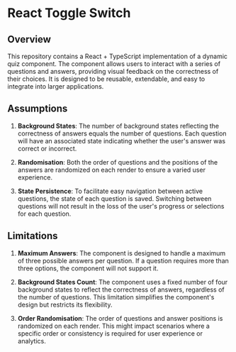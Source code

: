 # React Toggle Switch

## Overview

This repository contains a React + TypeScript implementation of a dynamic quiz component. The component allows users to interact with a series of questions and answers, providing visual feedback on the correctness of their choices. It is designed to be reusable, extendable, and easy to integrate into larger applications.

## Assumptions

1. **Background States**: The number of background states reflecting the correctness of answers equals the number of questions. Each question will have an associated state indicating whether the user's answer was correct or incorrect.

2. **Randomisation**: Both the order of questions and the positions of the answers are randomized on each render to ensure a varied user experience.

3. **State Persistence**: To facilitate easy navigation between active questions, the state of each question is saved. Switching between questions will not result in the loss of the user's progress or selections for each question.

## Limitations

1. **Maximum Answers**: The component is designed to handle a maximum of three possible answers per question. If a question requires more than three options, the component will not support it.

2. **Background States Count**: The component uses a fixed number of four background states to reflect the correctness of answers, regardless of the number of questions. This limitation simplifies the component's design but restricts its flexibility.

3. **Order Randomisation**: The order of questions and answer positions is randomized on each render. This might impact scenarios where a specific order or consistency is required for user experience or analytics.